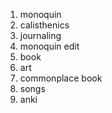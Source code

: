 1. monoquin
2. calisthenics
3. journaling
4. monoquin edit
5. book
6. art
7. commonplace book
8. songs
9. anki